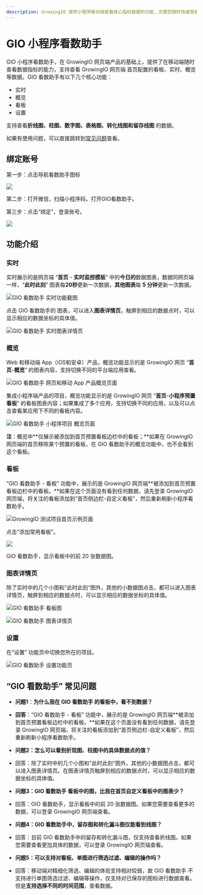 ```yaml
---
description: GrowingIO 提供小程序移动端查看核心指标数据的功能，方便您随时快速查看您的核心指标
---
```


# GIO 小程序看数助手

GIO 小程序看数助手，在 GrowingIO 网页端产品的基础上，提供了在移动端随时查看数据指标的能力，支持查看 GrowingIO 网页端 首页配置的看板、实时、概览等数据。GIO 看数助手有以下几个核心功能：

* 实时
* 概览
* 看板
* 设置

支持查看**折线图、柱图、数字图、表格图、转化线图和留存线图** 的数据。

如果有使用问题，可以直接跳转到[常见问题](xiao-cheng-xu-kan-shu-zhu-shou.md#gio-kan-shu-zhu-shou-chang-jian-wen-ti)查看。

## 绑定账号

第一步：点击导航看数助手图标

![](.gitbook/assets/image%20%28112%29.png)

第二步：打开微信，扫描小程序码，打开GIO看数助手。

第三步：点击“绑定”，登录账号。

![](https://growingio.atlassian.net/wiki/download/thumbnails/676626445/image2018-12-7_11-23-15.png?version=1&modificationDate=1544152999300&cacheVersion=1&api=v2&width=115&height=250)

## 功能介绍

### 实时

实时展示的是网页端 “**首页** - **实时监控模板**“ 中的**今日的**数据图表，数据同网页端一样，“**此时此刻**” 图表每**20秒**更新一次数据，**其他图表**每 **5 分钟**更新一次数据。

![GIO &#x770B;&#x6570;&#x52A9;&#x624B; &#x5B9E;&#x65F6;&#x529F;&#x80FD;&#x622A;&#x56FE;](.gitbook/assets/image%20%28290%29.png)

点击 GIO 看数助手的 图表，可以进入**图表详情页**，触屏到相应的数据点时，可以显示相应的数据坐标的具体值。

![GIO &#x770B;&#x6570;&#x52A9;&#x624B; &#x5B9E;&#x65F6;&#x56FE;&#x8868;&#x8BE6;&#x60C5;&#x9875;](.gitbook/assets/image%20%28113%29.png)

### 概览

Web 和移动端 App（iOS和安卓）产品，概览功能显示的是 GrowingIO 网页 “**首页**-**概览**” 的图表内容，支持切换不同的平台端应用查看。

![GIO &#x770B;&#x6570;&#x52A9;&#x624B; &#x7F51;&#x9875;&#x548C;&#x79FB;&#x52A8; App &#x4EA7;&#x54C1;&#x6982;&#x89C8;&#x9875;&#x9762;](.gitbook/assets/image%20%28313%29.png)

集成小程序端产品的项目，概览功能显示的是 GrowingIO 网页 “**首页**-**小程序预置看板**” 的看板图表内容；如果集成了多个应用，支持切换不同的应用，以及可以点击查看某应用下不同的看板内容。

![GIO &#x770B;&#x6570;&#x52A9;&#x624B; &#x5C0F;&#x7A0B;&#x5E8F;&#x9879;&#x76EE; &#x6982;&#x89C8;&#x9875;&#x9762;](.gitbook/assets/image%20%28149%29.png)

​**注**：概览中**仅展示被添加到首页预置看板边栏中的看板；**如果在 GrowingIO 网页端的首页移除某个预置的看板，在 GIO 看数助手的概览功能中，也不会看到这个看板。

### 看板

“GIO 看数助手 - 看板” 功能中，展示的是 GrowingIO 网页端**被添加到首页预置看板边栏中的看板。**如果在这个页面没有看到任何数据，请先登录 GrowingIO 网页端，将关注的看板添加到“首页侧边栏-自定义看板”，然后重新刷新小程序看数助手。

![GrowingIO &#x6D4B;&#x8BD5;&#x9879;&#x76EE;&#x9996;&#x9875;&#x793A;&#x4F8B;&#x9875;&#x9762;](.gitbook/assets/image%20%28253%29.png)

点击“添加常用看板”。

![](.gitbook/assets/image%20%28139%29.png)

GIO 看数助手，显示看板中的前 20 张数据图。

### 图表详情页

除了实时中的几个小图和”此时此刻“图外，其他的小数据图点击，都可以进入图表详情页，触屏到相应的数据点时，可以显示相应的数据坐标的具体值。

![GIO &#x770B;&#x6570;&#x52A9;&#x624B; &#x770B;&#x677F;&#x56FE;](.gitbook/assets/image%20%28225%29.png)

![GIO &#x770B;&#x6570;&#x52A9;&#x624B; &#x56FE;&#x8868;&#x8BE6;&#x60C5;&#x9875;](.gitbook/assets/image%20%28150%29.png)

### 设置

在“设置” 功能页中切换您所在的项目。

![GIO &#x770B;&#x6570;&#x52A9;&#x624B; &#x8BBE;&#x7F6E;&#x529F;&#x80FD;&#x9875;](.gitbook/assets/image%20%28124%29.png)

## “GIO 看数助手” 常见问题

* **问题1**：**为什么我在 GIO 看数助手 的看板中，看不到数据？**
* **回答**：“GIO 看数助手 - 看板” 功能中，展示的是 GrowingIO 网页端**被添加到首页预置看板边栏中的看板。**如果在这个页面没有看到任何数据，请先登录 GrowingIO 网页端，将关注的看板添加到“首页侧边栏-自定义看板”，然后重新刷新小程序看数助手。



* **问题2：怎么可以看到折现图、柱图中的具体数据点的值？**
* 回答：除了实时中的几个小图和”此时此刻“图外，其他的小数据图点击，都可以进入图表详情页。在图表详情页触屏到相应的数据点时，可以显示相应的数据坐标的具体值。



* **问题3：GIO 看数助手 看板中的图，比我在首页自定义看板中的图表少？**
* 回答：GIO 看数助手，显示看板中的前 20 张数据图。如果您需要查看更多的数据，可以登录 GrowingIO 网页端查看。



* **问题4：GIO 看数助手中，留存图和转化漏斗图仅能看到线图？**
* 回答：目前 GIO 看数助手中的留存和转化漏斗图，仅支持查看折线图。如果您需要查看更加具体的数据，可以登录 GrowingIO 网页端查看。



* **问题5：可以支持对看板、单图进行筛选过滤、编辑的操作吗？**
* 回答：移动端对精细化筛选、编辑的体验支持相对较弱，故 GIO 看数助手 不支持进行单图筛选过滤、编辑等操作，仅支持对已保存的图标进行数据查看。但是**支持选择不同的时间范围**，查看数据。

